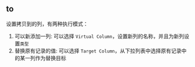 ## to
设置拷贝到的列，有两种执行模式：
1. 可以新添加一列: 可以选择 `Virtual Column`，设置新列的名称，并且为新列设置`类型`
2. 替换原有记录的值: 可以选择 `Target Column`，从下拉列表中选择原有记录中的某一列作为替换目标